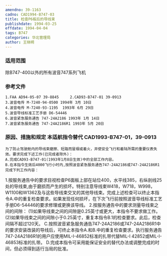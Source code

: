 ```yaml
---
amendno: 39-1163
cadno: CAD1994-B747-03
title: 检查P6板后的导线束
publishdate: 1994-03-25
effdate: 1994-04-04
tags: B747
categories: 华北管理局
author: 王晓明
---
```


### 适用范围 
除B747-400以外的所有波音747系列飞机

<!--more-->
### 参考文件
    1.FAA AD94-05-07 39-8845     2.CAD93-B747-01 39-0913 
    3.波音电传 M-7240-94-0500 1994年 3月 10日
    4.波音电传 M-7240-93-1195  1993年 6月 29日
    5.波音导线标准工艺手册 D6-54446 
    6.波音紧急服务通告 747-24A2186 1993年 1月 14日
    7.波音紧急服务通告 747-24A2186R1 1993年 5月 20日

### 原因、措施和规定 本适航指令替代 CAD1993-B747-01，39-0913 
    为了防止驾驶舱内的导线束磨擦、短路而冒烟或着火，并使安全飞行和着陆所需的重要仪表失效。要求完成下述工作(已完成者除外)：
    A.完成CAD93-B747-01(1993年1月8日生效)中的全部工作内容。 
    B.在本指令生效后4000飞行小时内,按照波音紧急服务通告747-24A2186或747-24A2186R1完成下列工作内容： 
    
1.按服务通告中的要求目视检查P6面板上部在站位400，水平线385，右纵剖线25处的导线束,由于磨损而产生的损坏。特别注意导线束W418，W718，W998，W1100和W1362及与这些导线束交叉的其他导线束。完成上述检查可以终止本指令A.中的重复检查要求。如果发现任何损坏，在下次飞行前按照波音导线标准工艺手册D6-54446的要求修理或更换该导线。 
2.按服务通告中的要求测量导线束之间的间隙： 
(1)如果导线束之间的间隙是0.25英寸或更大，本指令不要求做工作。 
     (2)如果导线束之间的间隙小于0.25英寸，重复本指令B.1的检查要求。此后，检查间隔不超过120天。 
    C.按照波音紧急服务通告747-24A2186或747-24A2186R1中的要求安装改装的导线后，可终止本指令A.和B.中的重复检查要求。执行服务通告747-24A2186R1的用户应使用MIL-I-46852标准的扎带代替MIL-I 42852或MIL-I-46853标准的扎带。 
    D.完成本指令可采用能保证安全的替代办法或调整完成的时间，但必须得到适行当局的批准。

